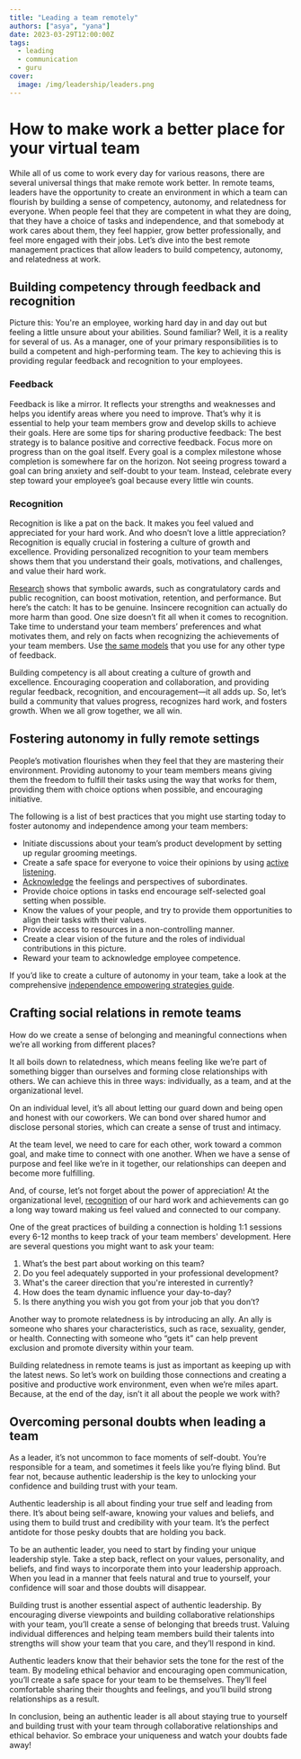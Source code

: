 ```yaml
---
title: "Leading a team remotely"
authors: ["asya", "yana"]
date: 2023-03-29T12:00:00Z
tags:
  - leading
  - communication
  - guru
cover:
  image: /img/leadership/leaders.png
---
```


# How to make work a better place for your virtual team

While all of us come to work every day for various reasons, there are several universal things that make remote work better. In remote teams, leaders have the opportunity to create an environment in which a team can flourish by building a sense of competency, autonomy, and relatedness for everyone. When people feel that they are competent in what they are doing, that they have a choice of tasks and independence, and that somebody at work cares about them, they feel happier, grow better professionally, and feel more engaged with their jobs. Let’s dive into the best remote management practices that allow leaders to build competency, autonomy, and relatedness at work.

## Building competency through feedback and recognition

Picture this: You're an employee, working hard day in and day out but feeling a little unsure about your abilities. Sound familiar? Well, it is a reality for several of us. As a manager, one of your primary responsibilities is to build a competent and high-performing team. The key to achieving this is providing regular feedback and recognition to your employees.

### Feedback

Feedback is like a mirror. It reflects your strengths and weaknesses and helps you identify areas where you need to improve. That’s why it is essential to help your team members grow and develop skills to achieve their goals.
Here are some tips for sharing productive feedback:
The best strategy is to balance positive and corrective feedback.
Focus more on progress than on the goal itself. Every goal is a complex milestone whose completion is somewhere far on the horizon. Not seeing progress toward a goal can bring anxiety and self-doubt to your team. Instead, celebrate every step toward your employee’s goal because every little win counts.

### Recognition

Recognition is like a pat on the back. It makes you feel valued and appreciated for your hard work. And who doesn’t love a little appreciation? Recognition is equally crucial in fostering a culture of growth and excellence. Providing personalized recognition to your team members shows them that you understand their goals, motivations, and challenges, and value their hard work.

[Research](https://hbr.org/2021/03/research-a-little-recognition-can-provide-a-big-morale-boost) shows that symbolic awards, such as congratulatory cards and public recognition, can boost motivation, retention, and performance. But here’s the catch: It has to be genuine. Insincere recognition can actually do more harm than good. One size doesn’t fit all when it comes to recognition. Take time to understand your team members’ preferences and what motivates them, and rely on facts when recognizing the achievements of your team members. Use [the same models](https://hygge.work/communication/feedback/#suggesting-feedback) that you use for any other type of feedback.

Building competency is all about creating a culture of growth and excellence. Encouraging cooperation and collaboration, and providing regular feedback, recognition, and encouragement—it all adds up. So, let’s build a community that values progress, recognizes hard work, and fosters growth. When we all grow together, we all win.

## Fostering autonomy in fully remote settings

People’s motivation flourishes when they feel that they are mastering their environment. Providing autonomy to your team members means giving them the freedom to fulfill their tasks using the way that works for them, providing them with choice options when possible, and encouraging initiative.

The following is a list of best practices that you might use starting today to foster autonomy and independence among your team members:

- Initiate discussions about your team’s product development by setting up regular grooming meetings.
- Create a safe space for everyone to voice their opinions by using [active listening](https://ggia.berkeley.edu/practice/active_listening).
- [Acknowledge](https://www.hprc-online.org/social-fitness/relationship-building/validation-show-youre-listening-even-if-you-disagree) the feelings and perspectives of subordinates.
- Provide choice options in tasks end encourage self-selected goal setting when possible.
- Know the values of your people, and try to provide them opportunities to align their tasks with their values.
- Provide access to resources in a non-controlling manner.
- Create a clear vision of the future and the roles of individual contributions in this picture.
- Reward your team to acknowledge employee competence.

If you’d like to create a culture of autonomy in your team, take a look at the comprehensive [independence empowering strategies guide](https://hbr.org/2023/03/5-strategies-to-empower-employees-to-make-decisions).

## Crafting social relations in remote teams

How do we create a sense of belonging and meaningful connections when we’re all working from different places?

It all boils down to relatedness, which means feeling like we’re part of something bigger than ourselves and forming close relationships with others. We can achieve this in three ways: individually, as a team, and at the organizational level.

On an individual level, it’s all about letting our guard down and being open and honest with our coworkers. We can bond over shared humor and disclose personal stories, which can create a sense of trust and intimacy.

At the team level, we need to care for each other, work toward a common goal, and make time to connect with one another. When we have a sense of purpose and feel like we’re in it together, our relationships can deepen and become more fulfilling.

And, of course, let’s not forget about the power of appreciation! At the organizational level, [recognition](blog/leading.md#recognition) of our hard work and achievements can go a long way toward making us feel valued and connected to our company.

One of the great practices of building a connection is holding 1:1 sessions every 6-12 months to keep track of your team members' development. Here are several questions you might want to ask your team:

1. What’s the best part about working on this team?
1. Do you feel adequately supported in your professional development?
1. What's the career direction that you're interested in currently?
1. How does the team dynamic influence your day-to-day?
1. Is there anything you wish you got from your job that you don’t?

Another way to promote relatedness is by introducing an ally. An ally is someone who shares your characteristics, such as race, sexuality, gender, or health. Connecting with someone who “gets it” can help prevent exclusion and promote diversity within your team.

Building relatedness in remote teams is just as important as keeping up with the latest news. So let’s work on building those connections and creating a positive and productive work environment, even when we’re miles apart. Because, at the end of the day, isn’t it all about the people we work with?

## Overcoming personal doubts when leading a team

As a leader, it’s not uncommon to face moments of self-doubt. You’re responsible for a team, and sometimes it feels like you’re flying blind. But fear not, because authentic leadership is the key to unlocking your confidence and building trust with your team.

Authentic leadership is all about finding your true self and leading from there. It’s about being self-aware, knowing your values and beliefs, and using them to build trust and credibility with your team. It’s the perfect antidote for those pesky doubts that are holding you back.

To be an authentic leader, you need to start by finding your unique leadership style. Take a step back, reflect on your values, personality, and beliefs, and find ways to incorporate them into your leadership approach. When you lead in a manner that feels natural and true to yourself, your confidence will soar and those doubts will disappear.

Building trust is another essential aspect of authentic leadership. By encouraging diverse viewpoints and building collaborative relationships with your team, you’ll create a sense of belonging that breeds trust. Valuing individual differences and helping team members build their talents into strengths will show your team that you care, and they’ll respond in kind.

Authentic leaders know that their behavior sets the tone for the rest of the team. By modeling ethical behavior and encouraging open communication, you’ll create a safe space for your team to be themselves. They’ll feel comfortable sharing their thoughts and feelings, and you’ll build strong relationships as a result.

In conclusion, being an authentic leader is all about staying true to yourself and building trust with your team through collaborative relationships and ethical behavior. So embrace your uniqueness and watch your doubts fade away!
